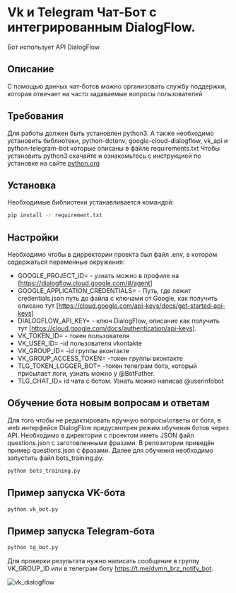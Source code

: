 # Vk и Telegram Чат-Бот с интегрированным DialogFlow.
 Бот использует API DialogFlow

## Описание
С помощью данных чат-ботов можно организовать службу поддержки, которая отвечает на часто задаваемые вопросы пользователей 

## Требования
Для работы должен быть установлен python3. А также необходимо установить библиотеки, python-dotenv, 
google-cloud-dialogflow, vk_api и python-telegram-bot которые описаны в файле requirements.txt
Чтобы установить python3 скачайте и ознакомьтесь с инструкцией по установке на сайте [python.org](https://www.python.org/downoloads)

## Установка
Необходимые библиотеки устанавливается командой:
```bash
pip install -r requirement.txt
```

## Настройки
Необходимо чтобы в дирректории проекта был файл .env, в котором содержаться переменные окружения:
* GOOGLE_PROJECT_ID= - узнать можно в профиле на [https://dialogflow.cloud.google.com/#/agent]
* GOOGLE_APPLICATION_CREDENTIALS= - Путь, где лежит credentials.json путь до файла с ключами от Google, как получить описано тут [https://cloud.google.com/api-keys/docs/get-started-api-keys]
* DIALOGFLOW_API_KEY= - ключ DialogFlow, описание как получить тут [https://cloud.google.com/docs/authentication/api-keys].
* VK_TOKEN_ID=  - токен пользователя
* VK_USER_ID= -id пользователя vkontakte
* VK_GROUP_ID= -id группы вконтакте
* VK_GROUP_ACCESS_TOKEN= -токен группы вконтакте
* TLG_TOKEN_LOGGER_BOT= -токен телеграм бота, который присылает логи, узнать можно у @BotFather.
* TLG_CHAT_ID= id чата с ботом. Узнать можно написав @userinfobot
  
## Обучение бота новым вопросам и ответам
Для того чтобы не редактировать вручную вопросы\ответы от бота, в web интерфейсе DialogFlow предусмотрен режим обучения ботов через API.
Необходимо в директории с проектом иметь JSON файл questions.json с заготовленными фразами.
В репозитории приведён пример questions.json с фразами.
Далее для обучения необходимо запустить файл bots_training.py.

```bash
python bots_training.py
```


## Пример запуска VK-бота 
```bash
python vk_bot.py
```


## Пример запуска Telegram-бота 
```bash
python tg_bot.py
```
Для проверки результата нужно написать сообщение в группу VK_GROUP_ID или в телеграм боту https://t.me/dvmn_brz_notify_bot.

![vk_dialogflow](https://github.com/brz3000/speech_recognition_bot/assets/45814758/57d22e23-13b9-43d4-8ea5-7b5c3fac6b94)
